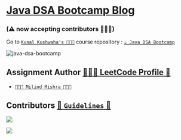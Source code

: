# [Java DSA Bootcamp Blog ](https://thatbeautifuldream.github.io/java-dsa-bootcamp/) 
### (⚠️ now accepting contributors 👷🏻‍♂️)

Go to [`Kunal Kushwaha's 👨🏻‍💻`](https://github.com/kunal-kushwaha) course repository : [`☕️ Java DSA Bootcamp`](https://github.com/kunal-kushwaha/DSA-Bootcamp-Java)

![java-dsa-bootcamp](https://socialify.git.ci/thatbeautifuldream/java-dsa-bootcamp/image?description=1&language=1&owner=1&pattern=Floating%20Cogs&theme=Dark)

## Assignment Author [👷🏻‍♂️ LeetCode Profile 🚀](https://leetcode.com/thatbeautifuldream/)

- [`👨🏻‍💻 Milind Mishra 👨🏻‍💻`](https://milind.bio.link)


## Contributors [🚨 `Guidelines` 🚨](https://github.com/thatbeautifuldream/java-dsa-bootcamp/blob/gh-pages/CONTRIBUTING.md)

![](https://cc-og-image.vercel.app/java-dsa-bootcamp.png?theme=dark&md=1&fontFamily=source-sans-pro&fontSize=100px&images=https%3A%2F%2Fcc-vocabulary.netlify.app%2Flogos%2Fproducts%2Fopen_source.svg%23opensource)

<a href="https://github.com/thatbeautifuldream/java-dsa-bootcamp/graphs/contributors">
  <img src="https://contrib.rocks/image?repo=thatbeautifuldream/java-dsa-bootcamp" />
</a>
